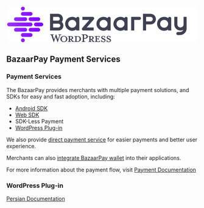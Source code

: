 <p style="text-align:center;"><img src="./assets/bazaar-pay-logo-en.png" alt="BazaarPay Logo"/></p>

## BazaarPay Payment Services

### Payment Services

The BazaarPay provides merchants with multiple payment solutions, and SDKs for easy and fast adoption, including:

- [Android SDK](https://github.com/cafebazaar/BazaarPay)
- [Web SDK](https://www.npmjs.com/package/@cafebazaar/payment-sdk)
- SDK-Less Payment
- [WordPress Plug-in](https://github.com/BazaarPay/WordPress-Plugin)

We also provide [direct payment service](https://github.com/BazaarPay/Docs/blob/main/fa/direct-pay.md) for easier
payments and better user experience.

Merchants can also [integrate BazaarPay wallet](https://github.com/BazaarPay/Docs/blob/main/fa/wallet.md) into their
applications.

For more information about the payment flow,
visit [Payment Documentation](https://github.com/BazaarPay/Docs/blob/main/fa/README.md)

### WordPress Plug-in

[Persian Documentation](./fa/README.md)
